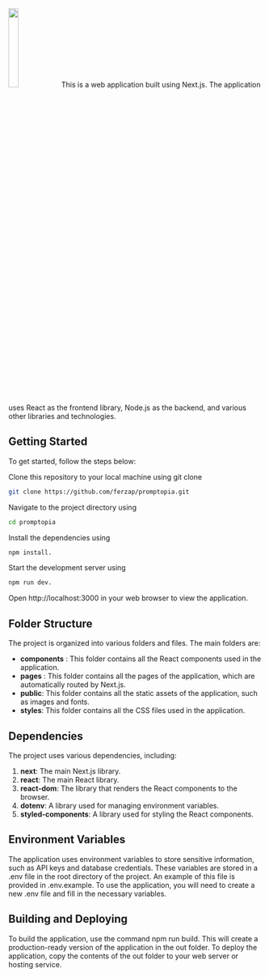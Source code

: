 <img src="https://encrypted-tbn0.gstatic.com/images?q=tbn:ANd9GcRs547Zn_Tx7c9xcEV-fJLHIKPNQ_HbxqoUqYWpOZ0u0nhZdaNxnqcUdA6FLPoLBYra-A&usqp=CAU" width="20%" height="20%">
This is a web application built using Next.js. The application uses React as the frontend library, Node.js as the backend, and various other libraries and technologies.

## Getting Started
To get started, follow the steps below:

Clone this repository to your local machine using git clone
```sh
git clone https://github.com/ferzap/promptopia.git
```
Navigate to the project directory using 
```sh
cd promptopia
```
Install the dependencies using 
```sh
npm install.
```
Start the development server using 
```sh
npm run dev.
```
Open http://localhost:3000 in your web browser to view the application.

## Folder Structure
The project is organized into various folders and files. The main folders are:
- **components** : This folder contains all the React components used in the application.
- **pages** : This folder contains all the pages of the application, which are automatically routed by Next.js.
- **public**: This folder contains all the static assets of the application, such as images and fonts.
- **styles**: This folder contains all the CSS files used in the application.

## Dependencies
The project uses various dependencies, including:

1. **next**: The main Next.js library.
2. **react**: The main React library.
3. **react-dom**: The library that renders the React components to the browser.
4. **dotenv**: A library used for managing environment variables.
5. **styled-components**: A library used for styling the React components.

## Environment Variables
The application uses environment variables to store sensitive information, such as API keys and database credentials. These variables are stored in a .env file in the root directory of the project. An example of this file is provided in .env.example. To use the application, you will need to create a new .env file and fill in the necessary variables.

## Building and Deploying
To build the application, use the command npm run build. This will create a production-ready version of the application in the out folder. To deploy the application, copy the contents of the out folder to your web server or hosting service.
